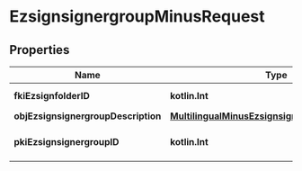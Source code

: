 
# EzsignsignergroupMinusRequest

## Properties
Name | Type | Description | Notes
------------ | ------------- | ------------- | -------------
**fkiEzsignfolderID** | **kotlin.Int** | The unique ID of the Ezsignfolder | 
**objEzsignsignergroupDescription** | [**MultilingualMinusEzsignsignergroupDescription**](MultilingualMinusEzsignsignergroupDescription.md) |  | 
**pkiEzsignsignergroupID** | **kotlin.Int** | The unique ID of the Ezsignsignergroup |  [optional]



